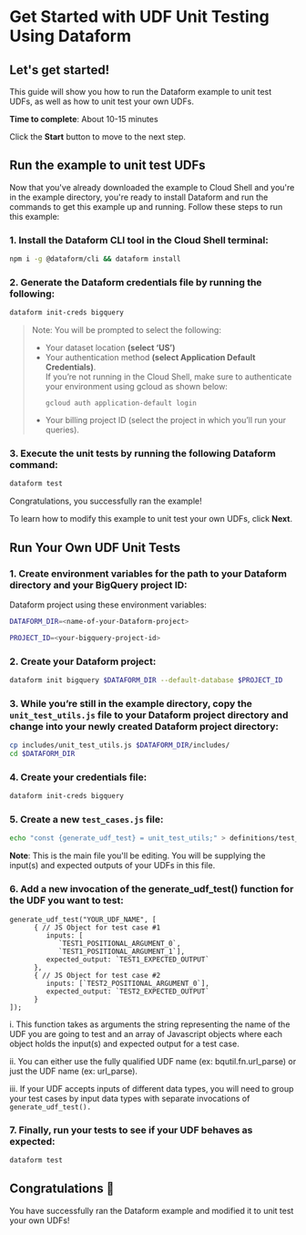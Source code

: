 # Get Started with UDF Unit Testing Using Dataform

## Let's get started!

This guide will show you how to run the Dataform example to unit test UDFs, as
well as how to unit test your own UDFs.

**Time to complete**: About 10-15 minutes

Click the **Start** button to move to the next step.

## Run the example to unit test UDFs

Now that you've already downloaded the example to Cloud Shell and you're in the
example directory, you're ready to install Dataform and run the commands to get
this example up and running. Follow these steps to run this example:

### 1. Install the Dataform CLI tool in the Cloud Shell terminal:

```bash
npm i -g @dataform/cli && dataform install
```

### 2. Generate the Dataform credentials file by running the following:

```bash
dataform init-creds bigquery
```

> Note: You will be prompted to select the following:
>  * Your dataset location **(select ‘US’)**
>  * Your authentication method **(select Application Default Credentials)**.\
>    If you’re not running in the Cloud Shell, make sure to authenticate your 
>    environment using gcloud as shown below:
>    ```
>    gcloud auth application-default login
>    ```
>  * Your billing project ID (select the project in which you’ll run your queries).

### 3. Execute the unit tests by running the following Dataform command:

```bash
dataform test
```

Congratulations, you successfully ran the example!

To learn how to modify this example to unit test your own UDFs, click **Next**.

## Run Your Own UDF Unit Tests

### 1. Create environment variables for the path to your Dataform directory and your BigQuery project ID:

Dataform project using these environment variables:

```bash
DATAFORM_DIR=<name-of-your-Dataform-project>
```

```bash
PROJECT_ID=<your-bigquery-project-id>
```

### 2. Create your Dataform project:

```bash
dataform init bigquery $DATAFORM_DIR --default-database $PROJECT_ID
```

### 3. While you’re still in the example directory, copy the `unit_test_utils.js` file to your Dataform project directory and change into your newly created Dataform project directory:

```bash
cp includes/unit_test_utils.js $DATAFORM_DIR/includes/
cd $DATAFORM_DIR
```

### 4. Create your credentials file:

```bash
dataform init-creds bigquery
```

### 5. Create a new `test_cases.js` file:

```bash
echo "const {generate_udf_test} = unit_test_utils;" > definitions/test_cases.js
```

**Note**: This is the main file you'll be editing. You will be supplying the
input(s) and expected outputs of your UDFs in this file.

### 6. Add a new invocation of the generate_udf_test() function for the UDF you want to test:

```
generate_udf_test("YOUR_UDF_NAME", [  
      { // JS Object for test case #1
         inputs: [
            `TEST1_POSITIONAL_ARGUMENT_0`,
            `TEST1_POSITIONAL_ARGUMENT_1`],
         expected_output: `TEST1_EXPECTED_OUTPUT`
      },
      { // JS Object for test case #2
         inputs: [`TEST2_POSITIONAL_ARGUMENT_0`],
         expected_output: `TEST2_EXPECTED_OUTPUT`
      }
]);
```

i. This function takes as arguments the string representing the name of the UDF
you are going to test and an array of Javascript objects where each object holds
the input(s) and expected output for a test case.

ii. You can either use the fully qualified UDF name (ex: bqutil.fn.url_parse) or
just the UDF name (ex: url_parse).

iii. If your UDF accepts inputs of different data types, you will need to group
your test cases by input data types with separate invocations
of `generate_udf_test().`

### 7. Finally, run your tests to see if your UDF behaves as expected:

```bash
dataform test
```

## Congratulations 🎉

You have successfully ran the Dataform example and modified it to unit test your
own UDFs!
